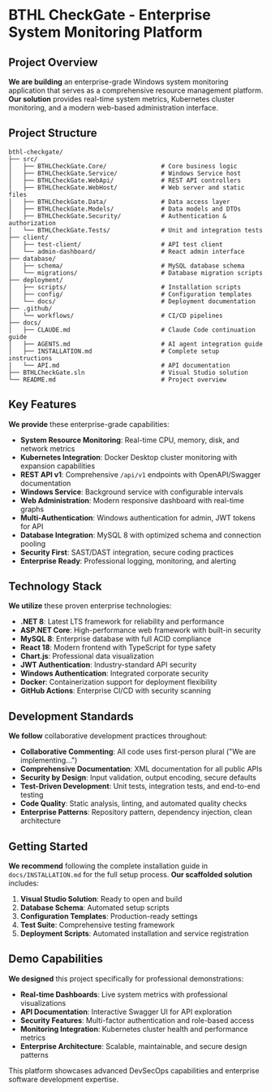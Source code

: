 # BTHL CheckGate - Enterprise System Monitoring Platform

## Project Overview

**We are building** an enterprise-grade Windows system monitoring application that serves as a comprehensive resource management platform. **Our solution** provides real-time system metrics, Kubernetes cluster monitoring, and a modern web-based administration interface.

## Project Structure

```
bthl-checkgate/
├── src/
│   ├── BTHLCheckGate.Core/               # Core business logic
│   ├── BTHLCheckGate.Service/            # Windows Service host
│   ├── BTHLCheckGate.WebApi/             # REST API controllers
│   ├── BTHLCheckGate.WebHost/            # Web server and static files
│   ├── BTHLCheckGate.Data/               # Data access layer
│   ├── BTHLCheckGate.Models/             # Data models and DTOs
│   ├── BTHLCheckGate.Security/           # Authentication & authorization
│   └── BTHLCheckGate.Tests/              # Unit and integration tests
├── client/
│   ├── test-client/                      # API test client
│   └── admin-dashboard/                  # React admin interface
├── database/
│   ├── schema/                           # MySQL database schema
│   └── migrations/                       # Database migration scripts
├── deployment/
│   ├── scripts/                          # Installation scripts
│   ├── config/                           # Configuration templates
│   └── docs/                             # Deployment documentation
├── .github/
│   └── workflows/                        # CI/CD pipelines
├── docs/
│   ├── CLAUDE.md                         # Claude Code continuation guide
│   ├── AGENTS.md                         # AI agent integration guide
│   ├── INSTALLATION.md                   # Complete setup instructions
│   └── API.md                            # API documentation
├── BTHLCheckGate.sln                     # Visual Studio solution
└── README.md                             # Project overview
```

## Key Features

**We provide** these enterprise-grade capabilities:

- **System Resource Monitoring**: Real-time CPU, memory, disk, and network metrics
- **Kubernetes Integration**: Docker Desktop cluster monitoring with expansion capabilities
- **REST API v1**: Comprehensive `/api/v1` endpoints with OpenAPI/Swagger documentation
- **Windows Service**: Background service with configurable intervals
- **Web Administration**: Modern responsive dashboard with real-time graphs
- **Multi-Authentication**: Windows authentication for admin, JWT tokens for API
- **Database Integration**: MySQL 8 with optimized schema and connection pooling
- **Security First**: SAST/DAST integration, secure coding practices
- **Enterprise Ready**: Professional logging, monitoring, and alerting

## Technology Stack

**We utilize** these proven enterprise technologies:

- **.NET 8**: Latest LTS framework for reliability and performance
- **ASP.NET Core**: High-performance web framework with built-in security
- **MySQL 8**: Enterprise database with full ACID compliance
- **React 18**: Modern frontend with TypeScript for type safety
- **Chart.js**: Professional data visualization
- **JWT Authentication**: Industry-standard API security
- **Windows Authentication**: Integrated corporate security
- **Docker**: Containerization support for deployment flexibility
- **GitHub Actions**: Enterprise CI/CD with security scanning

## Development Standards

**We follow** collaborative development practices throughout:

- **Collaborative Commenting**: All code uses first-person plural ("We are implementing...")
- **Comprehensive Documentation**: XML documentation for all public APIs
- **Security by Design**: Input validation, output encoding, secure defaults
- **Test-Driven Development**: Unit tests, integration tests, and end-to-end testing
- **Code Quality**: Static analysis, linting, and automated quality checks
- **Enterprise Patterns**: Repository pattern, dependency injection, clean architecture

## Getting Started

**We recommend** following the complete installation guide in `docs/INSTALLATION.md` for the full setup process. **Our scaffolded solution** includes:

1. **Visual Studio Solution**: Ready to open and build
2. **Database Schema**: Automated setup scripts
3. **Configuration Templates**: Production-ready settings
4. **Test Suite**: Comprehensive testing framework
5. **Deployment Scripts**: Automated installation and service registration

## Demo Capabilities

**We designed** this project specifically for professional demonstrations:

- **Real-time Dashboards**: Live system metrics with professional visualizations
- **API Documentation**: Interactive Swagger UI for API exploration
- **Security Features**: Multi-factor authentication and role-based access
- **Monitoring Integration**: Kubernetes cluster health and performance metrics
- **Enterprise Architecture**: Scalable, maintainable, and secure design patterns

This platform showcases advanced DevSecOps capabilities and enterprise software development expertise.
